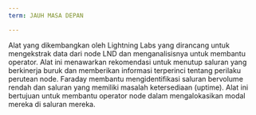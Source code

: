 ```yaml
---
term: JAUH MASA DEPAN

---
```

Alat yang dikembangkan oleh Lightning Labs yang dirancang untuk mengekstrak data dari node LND dan menganalisisnya untuk membantu operator. Alat ini menawarkan rekomendasi untuk menutup saluran yang berkinerja buruk dan memberikan informasi terperinci tentang perilaku perutean node. Faraday membantu mengidentifikasi saluran bervolume rendah dan saluran yang memiliki masalah ketersediaan (uptime). Alat ini bertujuan untuk membantu operator node dalam mengalokasikan modal mereka di saluran mereka.